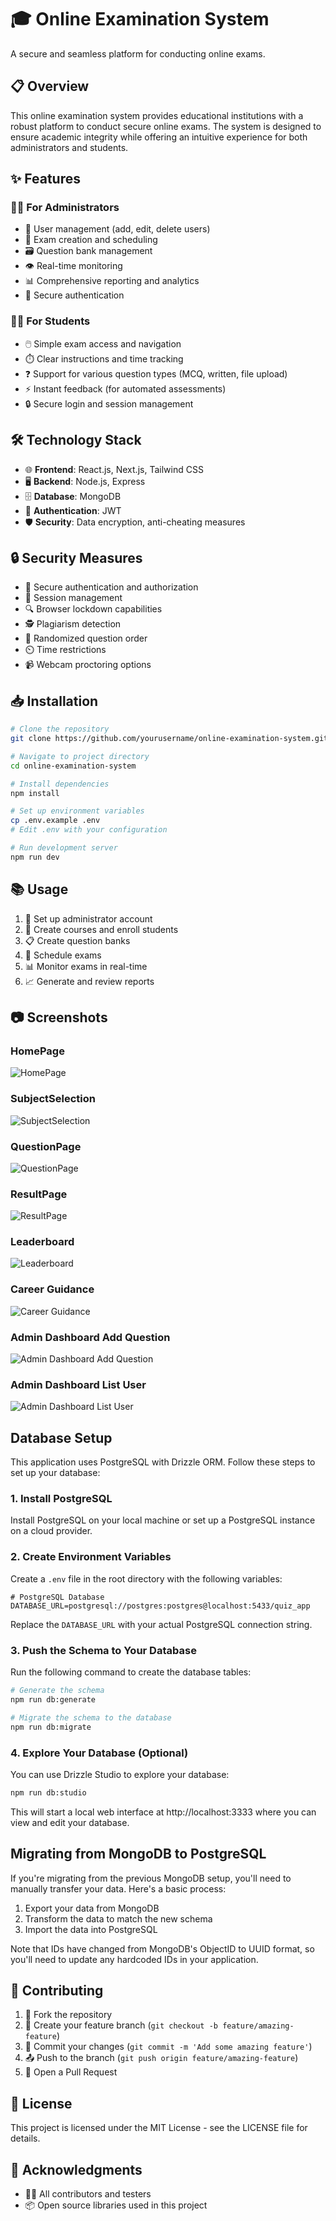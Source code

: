 # 🎓 Online Examination System

A secure and seamless platform for conducting online exams.

## 📋 Overview

This online examination system provides educational institutions with a robust platform to conduct secure online exams. The system is designed to ensure academic integrity while offering an intuitive experience for both administrators and students.

## ✨ Features

### 👨‍💼 For Administrators

-   👥 User management (add, edit, delete users)
-   📝 Exam creation and scheduling
-   🗃️ Question bank management
-   👁️ Real-time monitoring
-   📊 Comprehensive reporting and analytics
-   🔐 Secure authentication

### 👨‍🎓 For Students

-   🖱️ Simple exam access and navigation
-   ⏱️ Clear instructions and time tracking
-   ❓ Support for various question types (MCQ, written, file upload)
-   ⚡ Instant feedback (for automated assessments)
-   🔒 Secure login and session management

## 🛠️ Technology Stack

-   🌐 **Frontend**: React.js, Next.js, Tailwind CSS
-   🖥️ **Backend**: Node.js, Express
-   🗄️ **Database**: MongoDB
-   🔑 **Authentication**: JWT
-   🛡️ **Security**: Data encryption, anti-cheating measures

## 🔒 Security Measures

-   🔐 Secure authentication and authorization
-   📡 Session management
-   🔍 Browser lockdown capabilities
-   🕵️ Plagiarism detection
-   🔀 Randomized question order
-   ⏲️ Time restrictions
-   📹 Webcam proctoring options

## 📥 Installation

```bash
# Clone the repository
git clone https://github.com/yourusername/online-examination-system.git

# Navigate to project directory
cd online-examination-system

# Install dependencies
npm install

# Set up environment variables
cp .env.example .env
# Edit .env with your configuration

# Run development server
npm run dev
```

## 📚 Usage

1. 👤 Set up administrator account
2. 🏫 Create courses and enroll students
3. 📋 Create question banks
4. 📅 Schedule exams
5. 📊 Monitor exams in real-time
6. 📈 Generate and review reports

## 📷 Screenshots

### HomePage

![HomePage](./screenshots/homepage.png)

### SubjectSelection

![SubjectSelection](./screenshots/subject-selection.png)

### QuestionPage

![QuestionPage](./screenshots/quiz.png)

### ResultPage

![ResultPage](./screenshots/result.png)

### Leaderboard

![Leaderboard](./screenshots/leaderboard.png)

### Career Guidance

![Career Guidance](./screenshots/career-guidance.png)

### Admin Dashboard Add Question

![Admin Dashboard Add Question](./screenshots/admin-add-question.png)

### Admin Dashboard List User

![Admin Dashboard List User](./screenshots/admin-list-question.png)

## Database Setup

This application uses PostgreSQL with Drizzle ORM. Follow these steps to set up your database:

### 1. Install PostgreSQL

Install PostgreSQL on your local machine or set up a PostgreSQL instance on a cloud provider.

### 2. Create Environment Variables

Create a `.env` file in the root directory with the following variables:

```
# PostgreSQL Database
DATABASE_URL=postgresql://postgres:postgres@localhost:5433/quiz_app
```

Replace the `DATABASE_URL` with your actual PostgreSQL connection string.

### 3. Push the Schema to Your Database

Run the following command to create the database tables:

```bash
# Generate the schema
npm run db:generate

# Migrate the schema to the database
npm run db:migrate
```

### 4. Explore Your Database (Optional)

You can use Drizzle Studio to explore your database:

```bash
npm run db:studio
```

This will start a local web interface at http://localhost:3333 where you can view and edit your database.

## Migrating from MongoDB to PostgreSQL

If you're migrating from the previous MongoDB setup, you'll need to manually transfer your data. Here's a basic process:

1. Export your data from MongoDB
2. Transform the data to match the new schema
3. Import the data into PostgreSQL

Note that IDs have changed from MongoDB's ObjectID to UUID format, so you'll need to update any hardcoded IDs in your application.

## 🤝 Contributing

1. 🍴 Fork the repository
2. 🌿 Create your feature branch (`git checkout -b feature/amazing-feature`)
3. 💾 Commit your changes (`git commit -m 'Add some amazing feature'`)
4. 📤 Push to the branch (`git push origin feature/amazing-feature`)
5. 📩 Open a Pull Request

## 📜 License

This project is licensed under the MIT License - see the LICENSE file for details.

## 👏 Acknowledgments

-   👨‍💻 All contributors and testers
-   📦 Open source libraries used in this project
